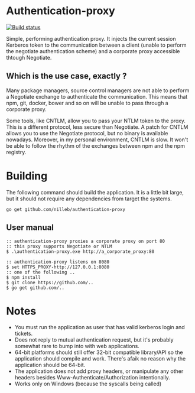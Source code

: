 # Authentication-proxy

[![Build status](https://ci.appveyor.com/api/projects/status/u0tbng5wockjgd97?svg=true)](https://ci.appveyor.com/project/IvoBellinSalarin/authentication-proxy)

Simple, performing authentication proxy. It injects the current session Kerberos token to the communication between a client (unable to perform the negotiate authentication scheme) and a corporate proxy accessible thtough Negotiate.

## Which is the use case, exactly ?

Many package managers, source control managers are not able to perform a Negotiate exchange to authenticate the communication. This means that npm, git, docker, bower and so on will be unable to pass through a corporate proxy.

Some tools, like CNTLM, allow you to pass your NTLM token to the proxy. This is a different protocol, less secure than Negotiate. A patch for CNTLM allows you to use the Negotiate protocol, but no binary is available nowadays. Moreover, in my personal  environment, CNTLM is slow. It won't be able to follow the rhythm of the exchanges between npm and the npm registry.

# Building

The following command should build the application. It is a little bit large, but it should not require any dependencies from target the systems.

```
go get github.com/nilleb/authentication-proxy
```

## User manual

	:: authentication-proxy proxies a corporate proxy on port 80
	:: this proxy supports Negotiate or NTLM
    $ .\authentication-proxy.exe http://a_corporate_proxy:80

    :: authentication-proxy listens on 8080
    $ set HTTPS_PROXY-http://127.0.0.1:8080
    :: one of the following ..
    $ npm install
    $ git clone https://github.com/..
    $ go get github.com/..

# Notes

* You must run the application as user that has valid kerberos login and tickets. 
* Does not reply to mutual authentication request, but it's probably somewhat rare to bump into with web applications.
* 64-bit platforms should still offer 32-bit compatible library/API so the application should compile and work. There's afaik no reason why the application should be 64-bit.
* The application does not add proxy headers, or manipulate any other headers besides Www-Authenticate/Authorization intentionally.
* Works only on Windows (because the syscalls being called)